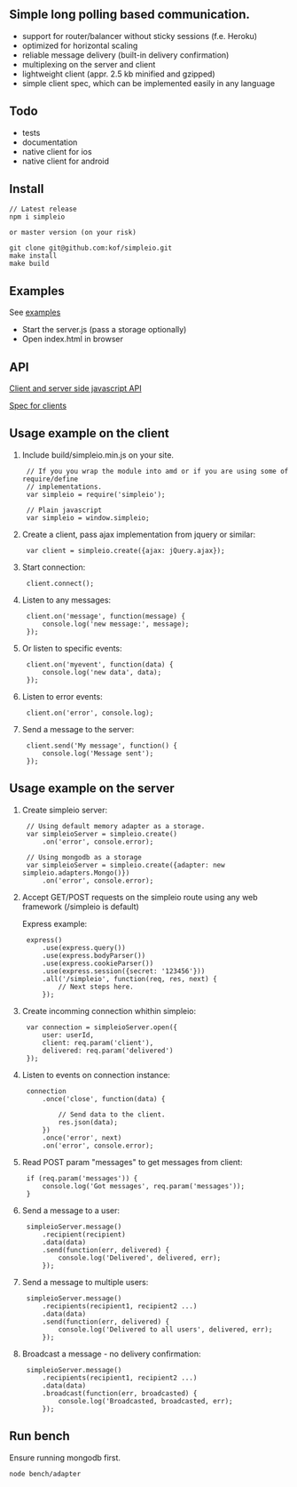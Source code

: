 ## Simple long polling based communication.

- support for router/balancer without sticky sessions (f.e. Heroku)
- optimized for horizontal scaling
- reliable message delivery (built-in delivery confirmation)
- multiplexing on the server and client
- lightweight client (appr. 2.5 kb minified and gzipped)
- simple client spec, which can be implemented easily in any language

## Todo

- tests
- documentation
- native client for ios
- native client for android

## Install

    // Latest release
    npm i simpleio

    or master version (on your risk)

    git clone git@github.com:kof/simpleio.git
    make install
    make build

## Examples

See [examples](./examples)

- Start the server.js (pass a storage optionally)
- Open index.html in browser

## API

[Client and server side javascript API](./doc/api.md)

[Spec for clients](./doc/client-spec.md)

## Usage example on the client

1. Include build/simpleio.min.js on your site.

        // If you you wrap the module into amd or if you are using some of require/define
        // implementations.
        var simpleio = require('simpleio');

        // Plain javascript
        var simpleio = window.simpleio;

1. Create a client, pass ajax implementation from jquery or similar:

        var client = simpleio.create({ajax: jQuery.ajax});

1. Start connection:

        client.connect();

1. Listen to any messages:

        client.on('message', function(message) {
            console.log('new message:', message);
        });

1. Or listen to specific events:

        client.on('myevent', function(data) {
            console.log('new data', data);
        });

1. Listen to error events:

        client.on('error', console.log);

1. Send a message to the server:

        client.send('My message', function() {
            console.log('Message sent');
        });

## Usage example on the server

1. Create simpleio server:

        // Using default memory adapter as a storage.
        var simpleioServer = simpleio.create()
            .on('error', console.error);

        // Using mongodb as a storage
        var simpleioServer = simpleio.create({adapter: new simpleio.adapters.Mongo()})
            .on('error', console.error);

1. Accept GET/POST requests on the simpleio route using any web framework (/simpleio is default)

    Express example:

        express()
            .use(express.query())
            .use(express.bodyParser())
            .use(express.cookieParser())
            .use(express.session({secret: '123456'}))
            .all('/simpleio', function(req, res, next) {
                // Next steps here.
            });

1. Create incomming connection whithin simpleio:

        var connection = simpleioServer.open({
            user: userId,
            client: req.param('client'),
            delivered: req.param('delivered')
        });

1. Listen to events on connection instance:

        connection
            .once('close', function(data) {

                // Send data to the client.
                res.json(data);
            })
            .once('error', next)
            .on('error', console.error);

1. Read POST param "messages" to get messages from client:

        if (req.param('messages')) {
            console.log('Got messages', req.param('messages'));
        }

1. Send a message to a user:

        simpleioServer.message()
            .recipient(recipient)
            .data(data)
            .send(function(err, delivered) {
                console.log('Delivered', delivered, err);
            });

1. Send a message to multiple users:

        simpleioServer.message()
            .recipients(recipient1, recipient2 ...)
            .data(data)
            .send(function(err, delivered) {
                console.log('Delivered to all users', delivered, err);
            });

1. Broadcast a message - no delivery confirmation:

        simpleioServer.message()
            .recipients(recipient1, recipient2 ...)
            .data(data)
            .broadcast(function(err, broadcasted) {
                console.log('Broadcasted, broadcasted, err);
            });



## Run bench

Ensure running mongodb first.

    node bench/adapter
